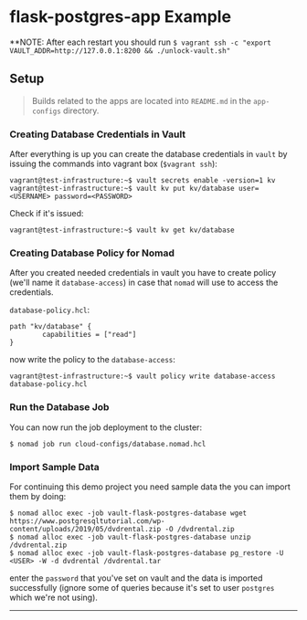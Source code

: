 # flask-postgres-app Example


**NOTE: After each restart you should run `$ vagrant ssh -c "export VAULT_ADDR=http://127.0.0.1:8200 && ./unlock-vault.sh"`
## Setup

> Builds related to the apps are located into `README.md` in the `app-configs` directory.

### Creating Database Credentials in Vault

After everything is up you can create the database credentials in `vault` by issuing the commands into vagrant box (`$vagrant ssh`):
```
vagrant@test-infrastructure:~$ vault secrets enable -version=1 kv
vagrant@test-infrastructure:~$ vault kv put kv/database user=<USERNAME> password=<PASSWORD>
```

Check if it's issued:
```
vagrant@test-infrastructure:~$ vault kv get kv/database
```

### Creating Database Policy for Nomad

After you created needed credentials in vault you have to create policy (we'll name it `database-access`) in case that `nomad` will use to access the credentials.

`database-policy.hcl`:
```
path "kv/database" {
        capabilities = ["read"]
}
```

now write the policy to the `database-access`:
```
vagrant@test-infrastructure:~$ vault policy write database-access database-policy.hcl
```

### Run the Database Job

You can now run the job deployment to the cluster:
```
$ nomad job run cloud-configs/database.nomad.hcl
```

### Import Sample Data

For continuing this demo project you need sample data the you can import them by doing:
```
$ nomad alloc exec -job vault-flask-postgres-database wget https://www.postgresqltutorial.com/wp-content/uploads/2019/05/dvdrental.zip -O /dvdrental.zip
$ nomad alloc exec -job vault-flask-postgres-database unzip /dvdrental.zip
$ nomad alloc exec -job vault-flask-postgres-database pg_restore -U <USER> -W -d dvdrental /dvdrental.tar
```
enter the `password` that you've set on vault and the data is imported successfully (ignore some of queries because it's set to user `postgres` which we're not using).

---


